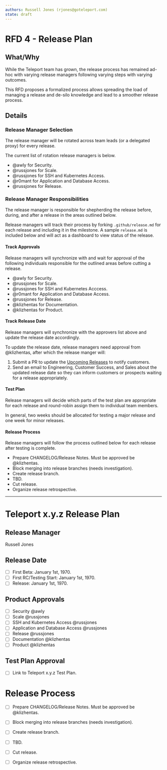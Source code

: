 ```yaml
---
authors: Russell Jones (rjones@goteleport.com)
state: draft
---
```


# RFD 4 - Release Plan

## What/Why

While the Teleport team has grown, the release process has remained ad-hoc with varying release managers following varying steps with varying outcomes.

This RFD proposes a formalized process allows spreading the load of managing a release and de-silo knowledge and lead to a smoother release process.

## Details

### Release Manager Selection

The release manager will be rotated across team leads (or a delegated proxy) for every release.

The current list of rotation release managers is below.

* @awly for Security.
* @russjones for Scale.
* @russjones for SSH and Kubernetes Access.
* @r0mant for Application and Database Access.
* @russjones for Release.

### Release Manager Responsibilities

The release manager is responsible for shepherding the release before, during, and after a release in the areas outlined below.

Release managers will track their process by forking `.github/release.md` for each release and including it in the milestone. A sample `release.md` is included below and will act as a dashboard to view status of the release.

#### Track Approvals

Release managers will synchronize with and wait for approval of the following individuals responsible for the outlined areas before cutting a release.

* @awly for Security.
* @russjones for Scale.
* @russjones for SSH and Kubernetes Acccess.
* @r0mant for Application and Database Access.
* @russjones for Release.
* @klizhentas for Documentation.
* @klizhentas for Product.

#### Track Release Date

Release managers will synchronize with the approvers list above and update the release date accordingly.

To update the release date, release managers need approval from @klizhentas, after which the release manger will:

1. Submit a PR to update the [Upcoming Releases](https://goteleport.com/docs/preview/upcoming-releases/) to notify customers.
2. Send an email to Engineering, Customer Success, and Sales about the updated release date so they can inform customers or prospects waiting for a release appropriately.

#### Test Plan

Release managers will decide which parts of the test plan are appropriate for each release and round-robin assign them to individual team members.

In general, two weeks should be allocated for testing a major release and one week for minor releases.

#### Release Process

Release managers will follow the process outlined below for each release after testing is complete.

* Prepare CHANGELOG/Release Notes. Must be approved be @klizhentas.
* Block merging into release branches (needs investigation).
* Create release branch.
* TBD.
* Cut release.
* Organize release retrospective.

----

# Teleport x.y.z Release Plan

## Release Manager

Russell Jones

## Release Date

- [ ] First Beta: January 1st, 1970.
- [ ] First RC/Testing Start: January 1st, 1970.
- [ ] Release: January 1st, 1970.

## Product Approvals

- [ ] Security @awly
- [ ] Scale @russjones
- [ ] SSH and Kubernetes Access @russjones
- [ ] Application and Database Access @russjones
- [ ] Release @russjones
- [ ] Documentation @klizhentas
- [ ] Product @klizhentas

## Test Plan Approval

- [ ] Link to Teleport x.y.z Test Plan.

# Release Process

- [ ] Prepare CHANGELOG/Release Notes. Must be approved be @klizhentas.
- [ ] Block merging into release branches (needs investigation).
- [ ] Create release branch.
- [ ] TBD.
- [ ] Cut release.
- [ ] Organize release retrospective.

